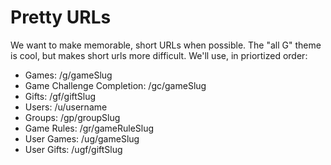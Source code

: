 # Pretty URLs

We want to make memorable, short URLs when possible. The "all G" theme is
 cool, but makes short urls more difficult. We'll use, in priortized order:

- Games: /g/gameSlug
- Game Challenge Completion: /gc/gameSlug
- Gifts: /gf/giftSlug
- Users: /u/username
- Groups: /gp/groupSlug
- Game Rules: /gr/gameRuleSlug
- User Games: /ug/gameSlug
- User Gifts: /ugf/giftSlug